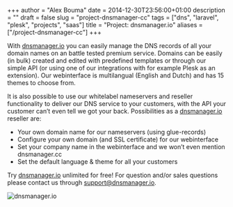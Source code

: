+++
author = "Alex Bouma"
date = 2014-12-30T23:56:00+01:00
description = ""
draft = false
slug = "project-dnsmanager-cc"
tags = ["dns", "laravel", "plesk", "projects", "saas"]
title = "Project: dnsmanager.io"
aliases = ["/project-dnsmanager-cc"]
+++

With [dnsmanager.io](https://app.dnsmanager.io/ "dnsmanager.io") you can easily manage the DNS records of all your domain names on an battle tested premium service. Domains can be easily (in bulk) created and edited with predefined templates or through our simple API (or using one of our integrations with for example Plesk as an extension). Our webinterface is multilangual (English and Dutch) and has 15 themes to choose from.

It is also possible to use our whitelabel nameservers and reseller functionality to deliver our DNS service to your customers, with the API your customer can’t even tell we got your back. Possibilities as a [dnsmanager.io](https://app.dnsmanager.io/ "dnsmanager.io") reseller are:

- Your own domain name for our nameservers (using glue-records)
- Configure your own domain (and SSL certificate) for our webinterface
- Set your company name in the webinterface and we won’t even mention dnsmanager.cc
- Set the default language & theme for all your customers

Try [dnsmanager.io](https://app.dnsmanager.io/ "dnsmanager.io") unlimited for free! For question and/or sales questions please contact us through [support@dnsmanager.io](mailto:support@dnsmanager.io).  
  
![dnsmanager.io](/img/ghost/Screen-Shot-2014-12-31-at-00-43-221.png)
